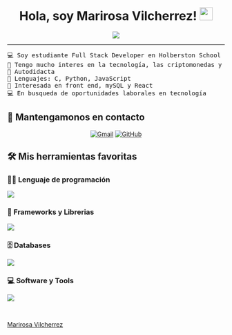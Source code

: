 <h1 align="center">
Hola, soy Marirosa Vilcherrez!
	<a href="https://github.com/Marirosavilcherrez" target="_self">
		<img src="https://media.giphy.com/media/hvRJCLFzcasrR4ia7z/giphy.gif" width="30">
	</a>
</h1>
<p align="center">
	<a href="https://github.com/Bouaskaoun">
		<img src="https://readme-typing-svg.herokuapp.com?lines=Estudiante+Full+Stack;Full+Stack+Web+Developer+Student;%20Entusiasta%20de%20seguir%20aprendiendo%20&center=true&width=380&height=45">
	</a>
</p>

<hr>

<pre>
💻 Soy estudiante Full Stack Developer en Holberston School
📝 Tengo mucho interes en la tecnología, las criptomonedas y el blockchain
🔭 Autodidacta 
🌟 Lenguajes: C, Python, JavaScript
🚩 Interesada en front end, mySQL y React
💻 En busqueda de oportunidades laborales en tecnología
</pre>
</hr>

## 🤝 Mantengamonos en contacto
<p align="center">
	<a href="mailto:arqmvilcherrez@gmail.com"><img img src="https://img.shields.io/badge/gmail-%23EA4335.svg?style=plastic&logo=gmail&logoColor=white" alt="Gmail"/></a>
	<a href="https://github.com/Marirosavilcherrez"><img src="https://img.shields.io/badge/github-%23181717.svg?style=plastic&logo=github&logoColor=white" alt="GitHub"/></a>
</p>

## 🛠️ Mis herramientas favoritas

### 👨‍💻 Lenguaje de programación

<p>
  <a href="https://skillicons.dev">
    <img src="https://skillicons.dev/icons?i=c,python,js&perline=14" />
  </a>
</p>

### 🧰 Frameworks y Librerias

<p>
  <a href="https://skillicons.dev">
    <img src="https://skillicons.dev/icons?i=flask,react&perline=14"/>
  </a>
</p>
</p>

### 🗄️ Databases

<p>
   <a href="https://skillicons.dev">
    <img src="https://skillicons.dev/icons?i=mysql&perline=14"/>
  </a>
</p>

### 💻 Software y Tools

<p>
  <a href="https://skillicons.dev">
    <img src="https://skillicons.dev/icons?i=git,stackoverflow,vscode,linux,html,css&perline=14" />
  </a>
</p>
</br>

[Marirosa Vilcherrez](https://github.com/Marirosavilcherrez)
